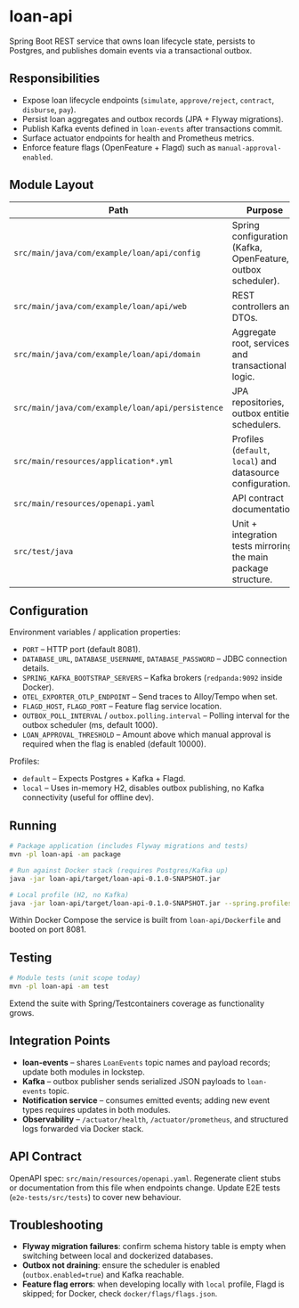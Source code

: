 # loan-api

Spring Boot REST service that owns loan lifecycle state, persists to Postgres, and publishes domain events via a transactional outbox.

## Responsibilities
- Expose loan lifecycle endpoints (`simulate`, `approve/reject`, `contract`, `disburse`, `pay`).
- Persist loan aggregates and outbox records (JPA + Flyway migrations).
- Publish Kafka events defined in `loan-events` after transactions commit.
- Surface actuator endpoints for health and Prometheus metrics.
- Enforce feature flags (OpenFeature + Flagd) such as `manual-approval-enabled`.

## Module Layout
| Path | Purpose |
| --- | --- |
| `src/main/java/com/example/loan/api/config` | Spring configuration (Kafka, OpenFeature, outbox scheduler). |
| `src/main/java/com/example/loan/api/web` | REST controllers and DTOs. |
| `src/main/java/com/example/loan/api/domain` | Aggregate root, services, and transactional logic. |
| `src/main/java/com/example/loan/api/persistence` | JPA repositories, outbox entities, schedulers. |
| `src/main/resources/application*.yml` | Profiles (`default`, `local`) and datasource configuration. |
| `src/main/resources/openapi.yaml` | API contract documentation. |
| `src/test/java` | Unit + integration tests mirroring the main package structure. |

## Configuration
Environment variables / application properties:
- `PORT` – HTTP port (default 8081).
- `DATABASE_URL`, `DATABASE_USERNAME`, `DATABASE_PASSWORD` – JDBC connection details.
- `SPRING_KAFKA_BOOTSTRAP_SERVERS` – Kafka brokers (`redpanda:9092` inside Docker).
- `OTEL_EXPORTER_OTLP_ENDPOINT` – Send traces to Alloy/Tempo when set.
- `FLAGD_HOST`, `FLAGD_PORT` – Feature flag service location.
- `OUTBOX_POLL_INTERVAL` / `outbox.polling.interval` – Polling interval for the outbox scheduler (ms, default 1000).
- `LOAN_APPROVAL_THRESHOLD` – Amount above which manual approval is required when the flag is enabled (default 10000).

Profiles:
- `default` – Expects Postgres + Kafka + Flagd.
- `local` – Uses in-memory H2, disables outbox publishing, no Kafka connectivity (useful for offline dev).

## Running
```bash
# Package application (includes Flyway migrations and tests)
mvn -pl loan-api -am package

# Run against Docker stack (requires Postgres/Kafka up)
java -jar loan-api/target/loan-api-0.1.0-SNAPSHOT.jar

# Local profile (H2, no Kafka)
java -jar loan-api/target/loan-api-0.1.0-SNAPSHOT.jar --spring.profiles.active=local
```
Within Docker Compose the service is built from `loan-api/Dockerfile` and booted on port 8081.

## Testing
```bash
# Module tests (unit scope today)
mvn -pl loan-api -am test
```
Extend the suite with Spring/Testcontainers coverage as functionality grows.

## Integration Points
- **loan-events** – shares `LoanEvents` topic names and payload records; update both modules in lockstep.
- **Kafka** – outbox publisher sends serialized JSON payloads to `loan-events` topic.
- **Notification service** – consumes emitted events; adding new event types requires updates in both modules.
- **Observability** – `/actuator/health`, `/actuator/prometheus`, and structured logs forwarded via Docker stack.

## API Contract
OpenAPI spec: `src/main/resources/openapi.yaml`. Regenerate client stubs or documentation from this file when endpoints change. Update E2E tests (`e2e-tests/src/tests`) to cover new behaviour.

## Troubleshooting
- **Flyway migration failures**: confirm schema history table is empty when switching between local and dockerized databases.
- **Outbox not draining**: ensure the scheduler is enabled (`outbox.enabled=true`) and Kafka reachable.
- **Feature flag errors**: when developing locally with `local` profile, Flagd is skipped; for Docker, check `docker/flags/flags.json`.
